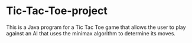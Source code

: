 # Tic-Tac-Toe-project
This is a Java program for a Tic Tac Toe game that allows the user to play against an AI that uses the minimax algorithm to determine its moves.
